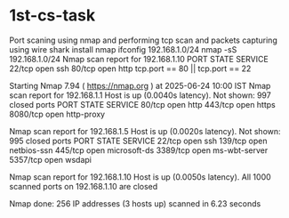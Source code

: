 # 1st-cs-task
Port scaning using nmap and performing tcp scan and packets capturing using wire shark
install nmap
ifconfig
192.168.1.0/24
nmap -sS 192.168.1.0/24
Nmap scan report for 192.168.1.10
PORT     STATE SERVICE
22/tcp   open  ssh
80/tcp   open  http
tcp.port == 80 || tcp.port == 22

Starting Nmap 7.94 ( https://nmap.org ) at 2025-06-24 10:00 IST
Nmap scan report for 192.168.1.1
Host is up (0.0040s latency).
Not shown: 997 closed ports
PORT     STATE SERVICE
80/tcp   open  http
443/tcp  open  https
8080/tcp open  http-proxy

Nmap scan report for 192.168.1.5
Host is up (0.0020s latency).
Not shown: 995 closed ports
PORT     STATE SERVICE
22/tcp   open  ssh
139/tcp  open  netbios-ssn
445/tcp  open  microsoft-ds
3389/tcp open  ms-wbt-server
5357/tcp open  wsdapi

Nmap scan report for 192.168.1.10
Host is up (0.0050s latency).
All 1000 scanned ports on 192.168.1.10 are closed

Nmap done: 256 IP addresses (3 hosts up) scanned in 6.23 seconds
